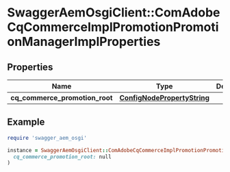 # SwaggerAemOsgiClient::ComAdobeCqCommerceImplPromotionPromotionManagerImplProperties

## Properties

| Name | Type | Description | Notes |
| ---- | ---- | ----------- | ----- |
| **cq_commerce_promotion_root** | [**ConfigNodePropertyString**](ConfigNodePropertyString.md) |  | [optional] |

## Example

```ruby
require 'swagger_aem_osgi'

instance = SwaggerAemOsgiClient::ComAdobeCqCommerceImplPromotionPromotionManagerImplProperties.new(
  cq_commerce_promotion_root: null
)
```

